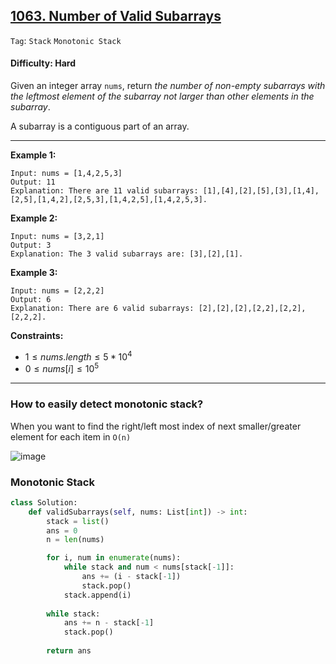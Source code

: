 ## [1063. Number of Valid Subarrays](https://leetcode.com/problems/number-of-valid-subarrays)

```Tag```: ```Stack``` ```Monotonic Stack```

#### Difficulty: Hard

Given an integer array ```nums```, return _the number of non-empty subarrays with the leftmost element of the subarray not larger than other elements in the subarray_.

A subarray is a contiguous part of an array.

---

__Example 1:__
```
Input: nums = [1,4,2,5,3]
Output: 11
Explanation: There are 11 valid subarrays: [1],[4],[2],[5],[3],[1,4],[2,5],[1,4,2],[2,5,3],[1,4,2,5],[1,4,2,5,3].
```

__Example 2:__
```
Input: nums = [3,2,1]
Output: 3
Explanation: The 3 valid subarrays are: [3],[2],[1].
```

__Example 3:__
```
Input: nums = [2,2,2]
Output: 6
Explanation: There are 6 valid subarrays: [2],[2],[2],[2,2],[2,2],[2,2,2].
```

__Constraints:__

- $1 \le nums.length \le 5 * 10^{4}$
- $0 \le nums[i] \le 10^{5}$

---

### How to easily detect monotonic stack? 
When you want to find the right/left most index of next smaller/greater element for each item in ```O(n)```

![image](https://leetcode.com/problems/number-of-valid-subarrays/Figures/1063/1063A.png)

### Monotonic Stack

```Python
class Solution:
    def validSubarrays(self, nums: List[int]) -> int:
        stack = list()
        ans = 0
        n = len(nums)

        for i, num in enumerate(nums):
            while stack and num < nums[stack[-1]]:
                ans += (i - stack[-1])
                stack.pop()
            stack.append(i)
        
        while stack:
            ans += n - stack[-1]
            stack.pop()
        
        return ans
```


